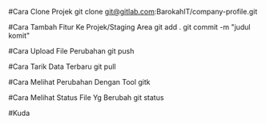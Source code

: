 #Cara Clone Projek
git clone git@gitlab.com:BarokahIT/company-profile.git

#Cara Tambah Fitur Ke Projek/Staging Area
git add .
git commit -m "judul komit"

#Cara Upload File Perubahan
git push

#Cara Tarik Data Terbaru
git pull

#Cara Melihat Perubahan Dengan Tool
gitk

#Cara Melihat Status File Yg Berubah
git status

#Kuda 
